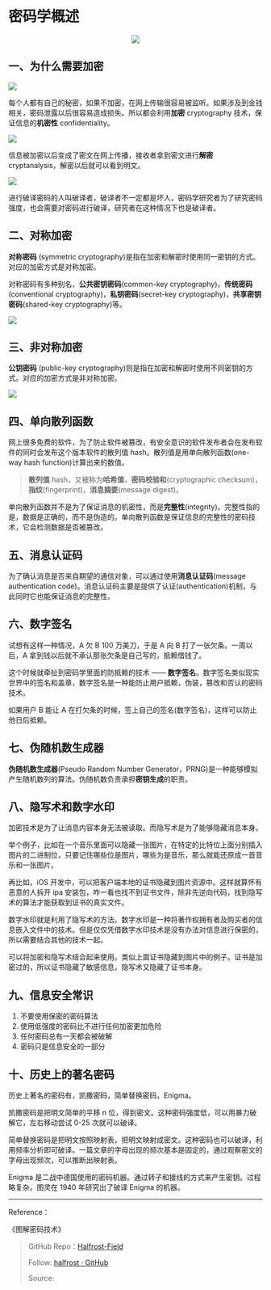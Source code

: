 # 密码学概述


<p align='center'>
<img src='https://img.halfrost.com/Blog/ArticleImage/96_0.png'>
</p>


## 一、为什么需要加密

![](https://img.halfrost.com/Blog/ArticleImage/96_3.png)

每个人都有自己的秘密，如果不加密，在网上传输很容易被监听。如果涉及到金钱相关，密码泄露以后很容易造成损失。所以都会利用**加密** cryptography 技术，保证信息的**机密性** confidentiality。

![](https://img.halfrost.com/Blog/ArticleImage/96_4.png)

信息被加密以后变成了密文在网上传播，接收者拿到密文进行**解密** cryptanalysis，解密以后就可以看到明文。

![](https://img.halfrost.com/Blog/ArticleImage/96_5.png)

进行破译密码的人叫破译者，破译者不一定都是坏人，密码学研究者为了研究密码强度，也会需要对密码进行破译，研究者在这种情况下也是破译者。



## 二、对称加密

**对称密码** (symmetric cryptography)是指在加密和解密时使用同一密钥的方式。对应的加密方式是对称加密。

对称密码有多种别名，**公共密钥密码**(common-key cryptography)，**传统密码**(conventional cryptography)，**私钥密码**(secret-key cryptography)，**共享密钥密码**(shared-key cryptography)等。

![](https://img.halfrost.com/Blog/ArticleImage/96_1.png)

## 三、非对称加密

**公钥密码** (public-key cryptography)则是指在加密和解密时使用不同密钥的方式。对应的加密方式是非对称加密。

![](https://img.halfrost.com/Blog/ArticleImage/96_2.png)

## 四、单向散列函数

网上很多免费的软件，为了防止软件被篡改，有安全意识的软件发布者会在发布软件的同时会发布这个版本软件的散列值 hash。散列值是用单向散列函数(one-way hash function)计算出来的数值。

> **散列值** hash，又被称为**哈希值**，**密码校验和**(cryptographic checksum)，**指纹**(fingerprint)，**消息摘要**(message digest)。

单向散列函数并不是为了保证消息的机密性，而是**完整性**(integrity)。完整性指的是，数据是正确的，而不是伪造的。单向散列函数是保证信息的完整性的密码技术，它会检测数据是否被篡改。

## 五、消息认证码

为了确认消息是否来自期望的通信对象，可以通过使用**消息认证码**(message authentication code)。消息认证码主要是提供了认证(authentication)机制，与此同时它也能保证消息的完整性。

## 六、数字签名

试想有这样一种情况，A 欠 B 100 万美刀，于是 A 向 B 打了一张欠条。一周以后，A 拿到钱以后就不承认那张欠条是自己写的，抵赖借钱了。

这个时候就牵扯到密码学里面的防抵赖的技术 —— **数字签名**。数字签名类似现实世界中的签名和盖章，数字签名是一种能防止用户抵赖，伪装，篡改和否认的密码技术。

如果用户 B 能让 A 在打欠条的时候，签上自己的签名(数字签名)，这样可以防止他日后抵赖。


## 七、伪随机数生成器

**伪随机数生成器**(Pseudo Random Number Generator，PRNG)是一种能够模拟产生随机数列的算法。伪随机数负责承担**密钥生成**的职责。


## 八、隐写术和数字水印

加密技术是为了让消息内容本身无法被读取。而隐写术是为了能够隐藏消息本身。

举个例子，比如在一个音乐里面可以隐藏一张图片，在特定的比特位上面分别插入图片的二进制位，只要记住哪些位是图片，哪些为是音乐，那么就能还原成一首音乐和一张图片。

再比如，iOS 开发中，可以把客户端本地的证书隐藏到图片资源中。这样就算怀有恶意的人拆开 ipa 安装包，咋一看也找不到证书文件，除非先逆向代码，找到隐写术的算法才能获取到证书的真实文件。

数字水印就是利用了隐写术的方法。数字水印是一种将著作权拥有者及购买者的信息嵌入文件中的技术。但是仅仅凭借数字水印技术是没有办法对信息进行保密的，所以需要结合其他的技术一起。


可以将加密和隐写术结合起来使用。类似上面证书隐藏到图片中的例子。证书是加密过的，所以证书隐藏了敏感信息，隐写术又隐藏了证书本身。

## 九、信息安全常识

1. 不要使用保密的密码算法
2. 使用低强度的密码比不进行任何加密更加危险
3. 任何密码总有一天都会被破解
4. 密码只是信息安全的一部分


## 十、历史上的著名密码

历史上著名的密码有，凯撒密码，简单替换密码，Enigma。

凯撒密码是把明文简单的平移 n 位，得到密文。这种密码强度低，可以用暴力破解它，左右移动尝试 0-25 次就可以破译。

简单替换密码是把明文按照映射表，把明文映射成密文。这种密码也可以破译，利用频率分析即可破译。一篇文章的字母出现的频次基本是固定的，通过观察密文的字母出现频次，可以推断出映射表。

Enigma 是二战中德国使用的密码机器。通过转子和接线的方式来产生密钥。过程略复杂。图灵在 1940 年研究出了破译 Enigma 的机器。

------------------------------------------------------

Reference：
  
《图解密码技术》      


> GitHub Repo：[Halfrost-Field](HTTPS://github.com/halfrost/Halfrost-Field)
> 
> Follow: [halfrost · GitHub](HTTPS://github.com/halfrost)
>
> Source: []()
